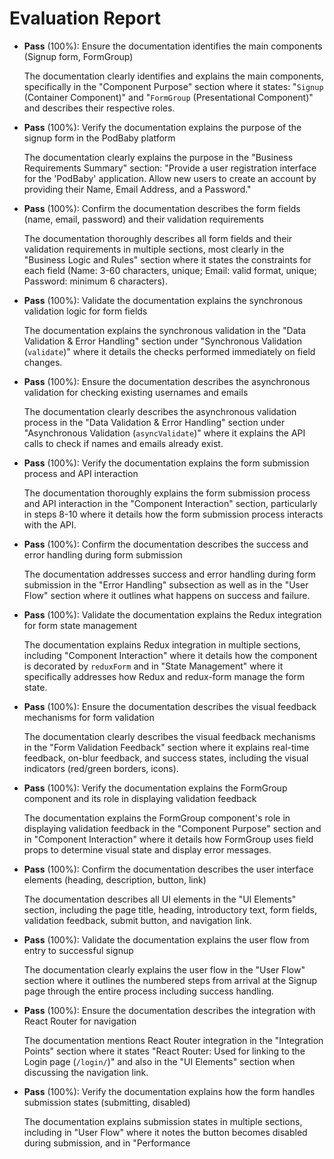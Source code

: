 # Evaluation Report

- **Pass** (100%): Ensure the documentation identifies the main components (Signup form, FormGroup)
  
  The documentation clearly identifies and explains the main components, specifically in the "Component Purpose" section where it states: "`Signup` (Container Component)" and "`FormGroup` (Presentational Component)" and describes their respective roles.

- **Pass** (100%): Verify the documentation explains the purpose of the signup form in the PodBaby platform
  
  The documentation clearly explains the purpose in the "Business Requirements Summary" section: "Provide a user registration interface for the 'PodBaby' application. Allow new users to create an account by providing their Name, Email Address, and a Password."

- **Pass** (100%): Confirm the documentation describes the form fields (name, email, password) and their validation requirements
  
  The documentation thoroughly describes all form fields and their validation requirements in multiple sections, most clearly in the "Business Logic and Rules" section where it states the constraints for each field (Name: 3-60 characters, unique; Email: valid format, unique; Password: minimum 6 characters).

- **Pass** (100%): Validate the documentation explains the synchronous validation logic for form fields
  
  The documentation explains the synchronous validation in the "Data Validation & Error Handling" section under "Synchronous Validation (`validate`)" where it details the checks performed immediately on field changes.

- **Pass** (100%): Ensure the documentation describes the asynchronous validation for checking existing usernames and emails
  
  The documentation clearly describes the asynchronous validation process in the "Data Validation & Error Handling" section under "Asynchronous Validation (`asyncValidate`)" where it explains the API calls to check if names and emails already exist.

- **Pass** (100%): Verify the documentation explains the form submission process and API interaction
  
  The documentation thoroughly explains the form submission process and API interaction in the "Component Interaction" section, particularly in steps 8-10 where it details how the form submission process interacts with the API.

- **Pass** (100%): Confirm the documentation describes the success and error handling during form submission
  
  The documentation addresses success and error handling during form submission in the "Error Handling" subsection as well as in the "User Flow" section where it outlines what happens on success and failure.

- **Pass** (100%): Validate the documentation explains the Redux integration for form state management
  
  The documentation explains Redux integration in multiple sections, including "Component Interaction" where it details how the component is decorated by `reduxForm` and in "State Management" where it specifically addresses how Redux and redux-form manage the form state.

- **Pass** (100%): Ensure the documentation describes the visual feedback mechanisms for form validation
  
  The documentation clearly describes the visual feedback mechanisms in the "Form Validation Feedback" section where it explains real-time feedback, on-blur feedback, and success states, including the visual indicators (red/green borders, icons).

- **Pass** (100%): Verify the documentation explains the FormGroup component and its role in displaying validation feedback
  
  The documentation explains the FormGroup component's role in displaying validation feedback in the "Component Purpose" section and in "Component Interaction" where it details how FormGroup uses field props to determine visual state and display error messages.

- **Pass** (100%): Confirm the documentation describes the user interface elements (heading, description, button, link)
  
  The documentation describes all UI elements in the "UI Elements" section, including the page title, heading, introductory text, form fields, validation feedback, submit button, and navigation link.

- **Pass** (100%): Validate the documentation explains the user flow from entry to successful signup
  
  The documentation clearly explains the user flow in the "User Flow" section where it outlines the numbered steps from arrival at the Signup page through the entire process including success handling.

- **Pass** (100%): Ensure the documentation describes the integration with React Router for navigation
  
  The documentation mentions React Router integration in the "Integration Points" section where it states "React Router: Used for linking to the Login page (`/login/`)" and also in the "UI Elements" section when discussing the navigation link.

- **Pass** (100%): Verify the documentation explains how the form handles submission states (submitting, disabled)
  
  The documentation explains submission states in multiple sections, including in "User Flow" where it notes the button becomes disabled during submission, and in "Performance